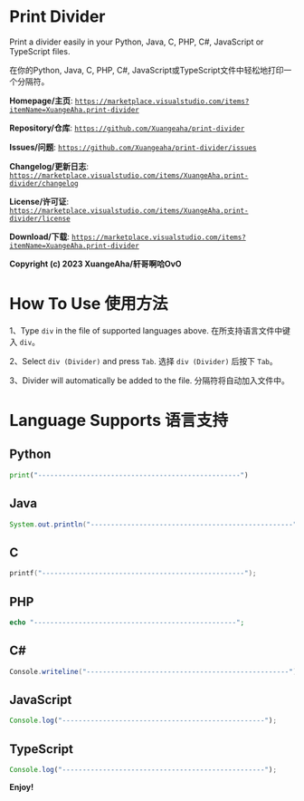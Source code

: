 # Print Divider

Print a divider easily in your Python, Java, C, PHP, C#, JavaScript or TypeScript files.

在你的Python, Java, C, PHP, C#, JavaScript或TypeScript文件中轻松地打印一个分隔符。

**Homepage/主页**: [`https://marketplace.visualstudio.com/items?itemName=XuangeAha.print-divider`](https://marketplace.visualstudio.com/items?itemName=XuangeAha.print-divider)

**Repository/仓库**: [`https://github.com/Xuangeaha/print-divider`](https://github.com/Xuangeaha/print-divider)

**Issues/问题**: [`https://github.com/Xuangeaha/print-divider/issues`](https://github.com/Xuangeaha/print-divider/issues)

**Changelog/更新日志**: [`https://marketplace.visualstudio.com/items/XuangeAha.print-divider/changelog`](https://marketplace.visualstudio.com/items/XuangeAha.print-divider/changelog)

**License/许可证**: [`https://marketplace.visualstudio.com/items/XuangeAha.print-divider/license`](https://marketplace.visualstudio.com/items/XuangeAha.print-divider/license)

**Download/下载**: [`https://marketplace.visualstudio.com/items?itemName=XuangeAha.print-divider`](https://marketplace.visualstudio.com/items?itemName=XuangeAha.print-divider)

**Copyright (c) 2023 XuangeAha/轩哥啊哈OvO**

# How To Use 使用方法

1、Type `div` in the file of supported languages above.  在所支持语言文件中键入 `div`。

2、Select `div (Divider)` and press `Tab`.  选择 `div (Divider)` 后按下 `Tab`。

3、Divider will automatically be added to the file.  分隔符将自动加入文件中。

# Language Supports 语言支持

## Python

```python
print("--------------------------------------------------")
```

## Java

```java
System.out.println("--------------------------------------------------");
```

## C

```c
printf("--------------------------------------------------");
```

## PHP

```php
echo "--------------------------------------------------";
```

## C#

```csharp
Console.writeline("--------------------------------------------------");
```

## JavaScript

```javascript
Console.log("--------------------------------------------------");
```

## TypeScript

```typescript
Console.log("--------------------------------------------------");
```

**Enjoy!**
